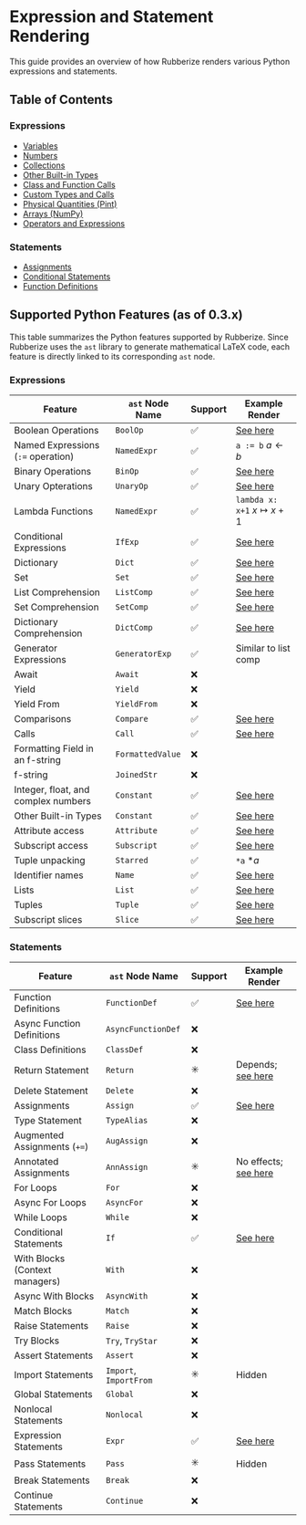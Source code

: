 # Expression and Statement Rendering

This guide provides an overview of how Rubberize renders various Python expressions and statements.

## Table of Contents

### Expressions
- [Variables](variables.md)
- [Numbers](numbers.md)
- [Collections](collections.md)
- [Other Built-in Types](builtins.md)
- [Class and Function Calls](calls.md)
- [Custom Types and Calls](custom_types.md)
- [Physical Quantities (Pint)](pint.md)
- [Arrays (NumPy)](numpy.md)
- [Operators and Expressions](expressions.md)
<!-- - TODO [Symbolic Expressions (SymPy)](sympy.md) -->

### Statements
- [Assignments](assignments.md)
- [Conditional Statements](conditionals.md)
- [Function Definitions](funcdefs.md)
<!-- - TODO [Calc Sheet Component](calcsheet_component.md)
- TODO [Table Component](table_component.md) -->


## Supported Python Features (as of 0.3.x)

This table summarizes the Python features supported by Rubberize. Since Rubberize uses the `ast` library to generate mathematical LaTeX code, each feature is directly linked to its corresponding `ast` node.

### Expressions

| Feature                             | `ast` Node Name  | Support            | Example Render                                                    |
| ----------------------------------- | ---------------- | ------------------ | ----------------------------------------------------------------- |
| Boolean Operations                  | `BoolOp`         | :white_check_mark: | [See here](expressions.md#boolean-operations)                     |
| Named Expressions (`:=` operation)  | `NamedExpr`      | :white_check_mark: | `a := b` $a \gets b$                                              |
| Binary Operations                   | `BinOp`          | :white_check_mark: | [See here](expressions.md#binary-operations)                      |
| Unary Opterations                   | `UnaryOp`        | :white_check_mark: | [See here](expressions.md#unary-operations)                       |
| Lambda Functions                    | `NamedExpr`      | :white_check_mark: | `lambda x: x+1` $x \mapsto x + 1$                                 |
| Conditional Expressions             | `IfExp`          | :white_check_mark: | [See here](expressions.md#conditional-expressions)                |
| Dictionary                          | `Dict`           | :white_check_mark: | [See here](collections.md#dictionaries)                           |
| Set                                 | `Set`            | :white_check_mark: | [See here](collections.md#sets)                                   |
| List Comprehension                  | `ListComp`       | :white_check_mark: | [See here](collections.md#list-comprehension)                     |
| Set Comprehension                   | `SetComp`        | :white_check_mark: | [See here](collections.md#set-comprehension)                      |
| Dictionary Comprehension            | `DictComp`       | :white_check_mark: | [See here](collections.md#dictionary-comprehension)               |
| Generator Expressions               | `GeneratorExp`   | :white_check_mark: | Similar to list comp                                              |
| Await                               | `Await`          | :x:                |                                                                   |
| Yield                               | `Yield`          | :x:                |                                                                   |
| Yield From                          | `YieldFrom`      | :x:                |                                                                   |
| Comparisons                         | `Compare`        | :white_check_mark: | [See here](expressions.md#comparisons)                            |
| Calls                               | `Call`           | :white_check_mark: | [See here](calls.md)                                              |
| Formatting Field in an f-string     | `FormattedValue` | :x:                |                                                                   |
| f-string                            | `JoinedStr`      | :x:                |                                                                   |
| Integer, float, and complex numbers | `Constant`       | :white_check_mark: | [See here](numbers.md)                                            |
| Other Built-in Types                | `Constant`       | :white_check_mark: | [See here](builtins.md)                                           |
| Attribute access                    | `Attribute`      | :white_check_mark: | [See here](variables.md#attribute-access)                         |
| Subscript access                    | `Subscript`      | :white_check_mark: | [See here](collections.md#accessing-collection-elements)          |
| Tuple unpacking                     | `Starred`        | :white_check_mark: | `*a` $*a$                                                         |
| Identifier names                    | `Name`           | :white_check_mark: | [See here](variables.md)                                          |
| Lists                               | `List`           | :white_check_mark: | [See here](collections.md#lists)                                  |
| Tuples                              | `Tuple`          | :white_check_mark: | [See here](collections.md#tuples)                                 |
| Subscript slices                    | `Slice`          | :white_check_mark: | [See here](collections.md#accessing-elements-of-lists-and-tuples) |

### Statements

| Feature                        | `ast` Node Name        | Support                 | Example Render                                               |
| ------------------------------ | ---------------------- | ----------------------- | ------------------------------------------------------------ |
| Function Definitions           | `FunctionDef`          | :white_check_mark:      | [See here](funcdefs.md)                                       |
| Async Function Definitions     | `AsyncFunctionDef`     | :x:                     |                                                              |
| Class Definitions              | `ClassDef`             | :x:                     |                                                              |
| Return Statement               | `Return`               | :eight_spoked_asterisk: | Depends; [see here](funcdefs.md)                              |
| Delete Statement               | `Delete`               | :x:                     |                                                              |
| Assignments                    | `Assign`               | :white_check_mark:      | [See here](assignments.md)                                   |
| Type Statement                 | `TypeAlias`            | :x:                     |                                                              |
| Augmented Assignments (`+=`)   | `AugAssign`            | :x:                     |                                                              |
| Annotated Assignments          | `AnnAssign`            | :eight_spoked_asterisk: | No effects; [see here](assignments.md#annotated-assignments) |
| For Loops                      | `For`                  | :x:                     |                                                              |
| Async For Loops                | `AsyncFor`             | :x:                     |                                                              |
| While Loops                    | `While`                | :x:                     |                                                              |
| Conditional Statements         | `If`                   | :white_check_mark:      | [See here](conditionals.md)                                  |
| With Blocks (Context managers) | `With`                 | :x:                     |                                                              |
| Async With Blocks              | `AsyncWith`            | :x:                     |                                                              |
| Match Blocks                   | `Match`                | :x:                     |                                                              |
| Raise Statements               | `Raise`                | :x:                     |                                                              |
| Try Blocks                     | `Try`, `TryStar`       | :x:                     |                                                              |
| Assert Statements              | `Assert`               | :x:                     |                                                              |
| Import Statements              | `Import`, `ImportFrom` | :eight_spoked_asterisk: | Hidden                                                       |
| Global Statements              | `Global`               | :x:                     |                                                              |
| Nonlocal Statements            | `Nonlocal`             | :x:                     |                                                              |
| Expression Statements          | `Expr`                 | :white_check_mark:      | [See here](expressions.md)                                   |
| Pass Statements                | `Pass`                 | :eight_spoked_asterisk: | Hidden                                                       |
| Break Statements               | `Break`                | :x:                     |                                                              |
| Continue Statements            | `Continue`             | :x:                     |                                                              |
